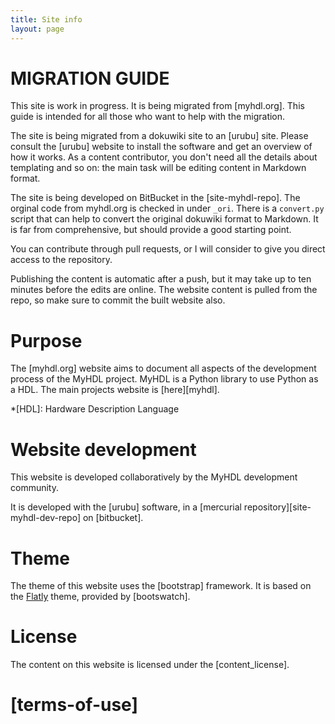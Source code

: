 ```yaml
---
title: Site info 
layout: page 
---
```


<strong>MIGRATION GUIDE</strong>
================================

This site is work in progress. It is being migrated from 
[myhdl.org].  This guide is intended for all those who want to
help with the migration.

The site is being migrated from a dokuwiki site to an [urubu] site. Please
consult the [urubu] website to install the software and get an overview of how
it works. As a content contributor, you don't need all the details about
templating and so on: the main task will be editing content in Markdown format.

The site is being developed on BitBucket in the [site-myhdl-repo]. The
orginal code from myhdl.org is checked in under `_ori`. There is a `convert.py`
script that can help to convert the original dokuwiki format to Markdown. It is
far from comprehensive, but should provide a good starting point.

You can contribute through pull requests, or I will consider to give you direct
access to the repository.

Publishing the content is automatic after a push, but it may take up to ten
minutes before the edits are online. The website content is pulled from
the repo, so make sure to commit the built website also.

Purpose
=======

The [myhdl.org] website aims to document all aspects of the development
process of the MyHDL project. MyHDL is a Python library to use
Python as a HDL. The main projects website is [here][myhdl]. 

*[HDL]: Hardware Description Language 

Website development
===================

This website is developed collaboratively by the MyHDL development
community. 

It is developed with the [urubu] software, in a
[mercurial repository][site-myhdl-dev-repo] on [bitbucket].

Theme
=====

The theme of this website uses the [bootstrap] framework.  It is based on the
[Flatly][flatly] theme, provided by [bootswatch].

[flatly]:  http://bootswatch.com/flatly/

License
=======

The content on this website is licensed
under the [content_license].

[terms-of-use]
==============







